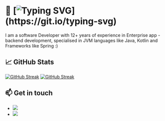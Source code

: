 # 👋 [![Typing SVG](https://readme-typing-svg.demolab.com?font=&weight=600&size=28&pause=1000&random=false&width=435&lines=Hi+There%2C+its+me%2C+Soumen+!)](https://git.io/typing-svg)
I am a software Developer with 12+ years of experience in Enterprise app - backend development, specialised in JVM languages like Java, Kotlin and Frameworks like Spring :) 

## &#x1f4c8; GitHub Stats
[![GitHub Streak](https://streak-stats.demolab.com?user=soumencemk&date_format=j%20M%5B%20Y%5D&mode=weekly)](https://git.io/streak-stats)
[![GitHub Streak](https://github-readme-stats.vercel.app/api?username=soumencemk)](https://github-readme-stats.vercel.app/api?username=soumencemk)
## 📫 Get in touch

- [<img src="https://img.shields.io/badge/Twitter-itssoumen-blue?style=plastic&logo=twitter">](https://twitter.com/itssoumen)
- [<img src="https://img.shields.io/badge/Linkedin-itssoumen-blue?style=plastic&logo=linkedin">](https://www.linkedin.com/in/itssoumen/)
